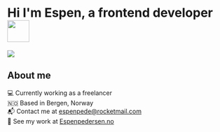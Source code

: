 # Hi I'm Espen, a frontend developer <img src="https://media.giphy.com/media/WFZvB7VIXBgiz3oDXE/giphy.gif" width="50">

<a href="https://www.linkedin.com/in/espen-holm-pedersen-0a36a315a/">
  <img src="https://img.shields.io/badge/LinkedIn-blue?logo=linkedin&logoColor=white&style=for-the-badge">
</a>

## About me

💻 Currently working as a freelancer </br>
🇳🇴 Based in Bergen, Norway </br>
📬 Contact me at <a href="mailto:espenpede@rocketmail.com">espenpede@rocketmail.com</a></br>
🎯 See my work at <a href="https://www.espenpedersen.no">Espenpedersen.no</a></br>
